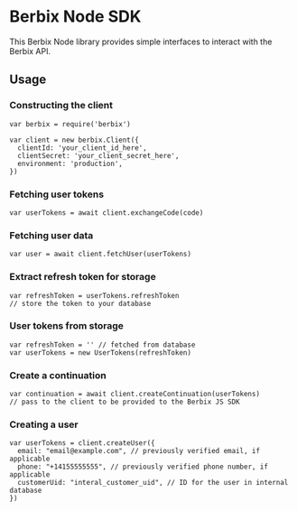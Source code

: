# Berbix Node SDK

This Berbix Node library provides simple interfaces to interact with the Berbix API.

## Usage

### Constructing the client

    var berbix = require('berbix')

    var client = new berbix.Client({
      clientId: 'your_client_id_here',
      clientSecret: 'your_client_secret_here',
      environment: 'production',
    })

### Fetching user tokens

    var userTokens = await client.exchangeCode(code)

### Fetching user data

    var user = await client.fetchUser(userTokens)

### Extract refresh token for storage

    var refreshToken = userTokens.refreshToken
    // store the token to your database

### User tokens from storage

    var refreshToken = '' // fetched from database
    var userTokens = new UserTokens(refreshToken)

### Create a continuation

    var continuation = await client.createContinuation(userTokens)
    // pass to the client to be provided to the Berbix JS SDK

### Creating a user

    var userTokens = client.createUser({
      email: "email@example.com", // previously verified email, if applicable
      phone: "+14155555555", // previously verified phone number, if applicable
      customerUid: "interal_customer_uid", // ID for the user in internal database
    })
